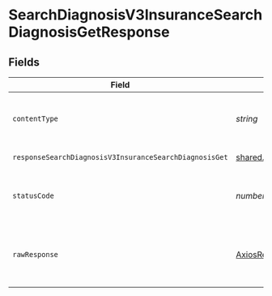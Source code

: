 # SearchDiagnosisV3InsuranceSearchDiagnosisGetResponse


## Fields

| Field                                                                                                       | Type                                                                                                        | Required                                                                                                    | Description                                                                                                 |
| ----------------------------------------------------------------------------------------------------------- | ----------------------------------------------------------------------------------------------------------- | ----------------------------------------------------------------------------------------------------------- | ----------------------------------------------------------------------------------------------------------- |
| `contentType`                                                                                               | *string*                                                                                                    | :heavy_check_mark:                                                                                          | HTTP response content type for this operation                                                               |
| `responseSearchDiagnosisV3InsuranceSearchDiagnosisGet`                                                      | [shared.ClientFacingDiagnosisInformation](../../../sdk/models/shared/clientfacingdiagnosisinformation.md)[] | :heavy_minus_sign:                                                                                          | Successful Response                                                                                         |
| `statusCode`                                                                                                | *number*                                                                                                    | :heavy_check_mark:                                                                                          | HTTP response status code for this operation                                                                |
| `rawResponse`                                                                                               | [AxiosResponse](https://axios-http.com/docs/res_schema)                                                     | :heavy_minus_sign:                                                                                          | Raw HTTP response; suitable for custom response parsing                                                     |